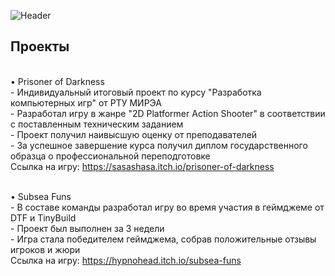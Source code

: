 ![Header](https://github.com/user-attachments/assets/b8afc4d1-a68b-4be7-842d-656e4f3de06e)

## Проекты

<br/>• Prisoner of Darkness
<br/>- Индивидуальный итоговый проект по курсу "Разработка компьютерных игр" от РТУ МИРЭА
<br/>- Разработал игру в жанре "2D Platformer Action Shooter" в соответствии с поставленным техническим заданием
<br/>- Проект получил наивысшую оценку от преподавателей
<br/>- За успешное завершение курса получил диплом государственного образца о профессиональной переподготовке
<br/>Ссылка на игру: https://sasashasa.itch.io/prisoner-of-darkness

<br/>• Subsea Funs
<br/>- В составе команды разработал игру во время участия в геймджеме от DTF и TinyBuild
<br/>- Проект был выполнен за 3 недели
<br/>- Игра стала победителем геймджема, собрав положительные отзывы игроков и жюри
<br/>Ссылка на игру: https://hypnohead.itch.io/subsea-funs

